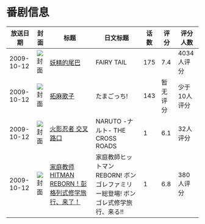 # 番剧信息

|放送日期|封面|标题|日文标题|话数|评分|评分人数|
|---|---|---|---|---|---|---|
|2009-10-12|![封面](https://lain.bgm.tv/pic/cover/c/33/9a/2609_3ak4F.jpg)|[妖精的尾巴](https://bangumi.tv/subject/2609)|FAIRY TAIL|175|7.4|4034人评分|
|2009-10-12|![封面](https://lain.bgm.tv/pic/cover/c/f9/9b/84054_jFrjJ.jpg)|[拓麻歌子](https://bangumi.tv/subject/3644)|たまごっち!|143|暂无评分|少于10人评分|
|2009-10-12|![封面](https://lain.bgm.tv/pic/cover/c/af/d5/235203_imI1u.jpg)|[火影忍者 交叉路口](https://bangumi.tv/subject/235203)|NARUTO -ナルト- THE CROSS ROADS|1|6.1|32人评分|
|2009-10-12|![封面](https://lain.bgm.tv/pic/cover/c/60/1c/18576_EAiTA.jpg)|[家庭教师HITMAN REBORN！彭格列式修学旅行、来了！](https://bangumi.tv/subject/18576)|家庭教師ヒットマンREBORN! ボンゴレファミリー総登場! ボンゴレ式修学旅行、来る!!|1|6.8|380人评分|
